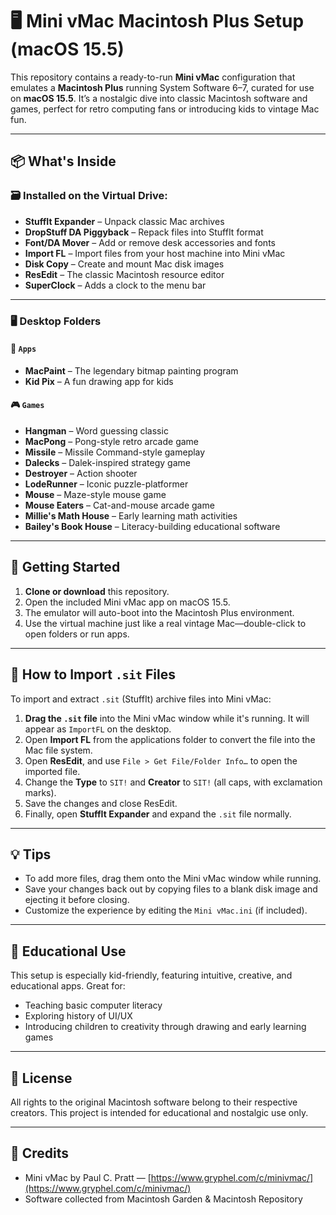 # 🖥️ Mini vMac Macintosh Plus Setup (macOS 15.5)

This repository contains a ready-to-run **Mini vMac** configuration that emulates a **Macintosh Plus** running System Software 6–7, curated for use on **macOS 15.5**. It’s a nostalgic dive into classic Macintosh software and games, perfect for retro computing fans or introducing kids to vintage Mac fun.

---

## 📦 What's Inside

### 🗃️ Installed on the Virtual Drive:
- **StuffIt Expander** – Unpack classic Mac archives
- **DropStuff DA Piggyback** – Repack files into StuffIt format
- **Font/DA Mover** – Add or remove desk accessories and fonts
- **Import FL** – Import files from your host machine into Mini vMac
- **Disk Copy** – Create and mount Mac disk images
- **ResEdit** – The classic Macintosh resource editor
- **SuperClock** – Adds a clock to the menu bar

---

### 🖥️ Desktop Folders

#### 📁 `Apps`
- **MacPaint** – The legendary bitmap painting program
- **Kid Pix** – A fun drawing app for kids

#### 🎮 `Games`
- **Hangman** – Word guessing classic  
- **MacPong** – Pong-style retro arcade game  
- **Missile** – Missile Command-style gameplay  
- **Dalecks** – Dalek-inspired strategy game  
- **Destroyer** – Action shooter  
- **LodeRunner** – Iconic puzzle-platformer  
- **Mouse** – Maze-style mouse game  
- **Mouse Eaters** – Cat-and-mouse arcade game  
- **Millie's Math House** – Early learning math activities  
- **Bailey's Book House** – Literacy-building educational software

---

## 🚀 Getting Started

1. **Clone or download** this repository.
2. Open the included Mini vMac app on macOS 15.5.
3. The emulator will auto-boot into the Macintosh Plus environment.
4. Use the virtual machine just like a real vintage Mac—double-click to open folders or run apps.

---

## 📁 How to Import `.sit` Files

To import and extract `.sit` (StuffIt) archive files into Mini vMac:

1. **Drag the `.sit` file** into the Mini vMac window while it's running. It will appear as `ImportFL` on the desktop.
2. Open **Import FL** from the applications folder to convert the file into the Mac file system.
3. Open **ResEdit**, and use `File > Get File/Folder Info…` to open the imported file.
4. Change the **Type** to `SIT!` and **Creator** to `SIT!` (all caps, with exclamation marks).
5. Save the changes and close ResEdit.
6. Finally, open **StuffIt Expander** and expand the `.sit` file normally.

---

## 💡 Tips

- To add more files, drag them onto the Mini vMac window while running.
- Save your changes back out by copying files to a blank disk image and ejecting it before closing.
- Customize the experience by editing the `Mini vMac.ini` (if included).

---

## 🧠 Educational Use

This setup is especially kid-friendly, featuring intuitive, creative, and educational apps. Great for:
- Teaching basic computer literacy
- Exploring history of UI/UX
- Introducing children to creativity through drawing and early learning games

---

## 📜 License

All rights to the original Macintosh software belong to their respective creators. This project is intended for educational and nostalgic use only.

---

## 🙌 Credits

- Mini vMac by Paul C. Pratt — [https://www.gryphel.com/c/minivmac/](https://www.gryphel.com/c/minivmac/)
- Software collected from Macintosh Garden & Macintosh Repository
